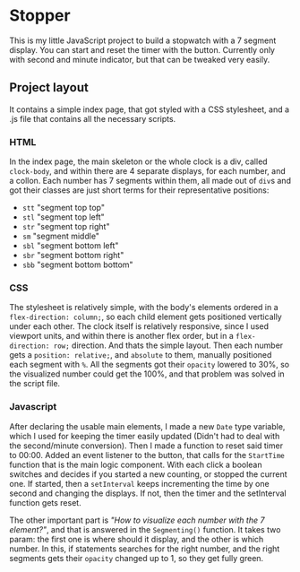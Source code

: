 # Stopper
This is my little JavaScript project to build a stopwatch with a 7 segment display. You can start and reset the timer with the button. Currently only with second and minute indicator, but that can be tweaked very easily.

## Project layout
It contains a simple index page, that got styled with a CSS stylesheet, and a .js file that contains all the necessary scripts.

### HTML
In the index page, the main skeleton or the whole clock is a div, called `clock-body`, and within there are 4 separate displays, for each number, and a collon. Each number has 7 segments within them, all made out of `div`s and got their classes are just short terms for their representative positions:
* `stt` "segment top top"
* `stl` "segment top left"
* `str` "segment top right"
* `sm` "segment middle"
* `sbl` "segment bottom left"
* `sbr` "segment bottom right"
* `sbb` "segment bottom bottom"

### CSS
The stylesheet is relatively simple, with the body's elements ordered in a `flex-direction: column;`, so each child element gets positioned vertically under each other. The clock itself is relatively responsive, since I used viewport units, and within there is another flex order, but in a `flex-direction: row;` direction. And thats the simple layout. Then each number gets a `position: relative;`, and `absolute` to them, manually positioned each segment with `%`. All the segments got their `opacity` lowered to 30%, so the visualized number could get the 100%, and that problem was solved in the script file.

### Javascript
After declaring the usable main elements, I made a new `Date` type variable, which I used for keeping the timer easily updated (Didn't had to deal with the second/minute conversion). Then I made a function to reset said timer to 00:00. Added an event listener to the button, that calls for the `StartTime` function that is the main logic component. With each click a boolean switches and decides if you started a new counting, or stopped the current one. If started, then a `setInterval` keeps incrementing the time by one second and changing the displays. If not, then the timer and the setInterval function gets reset. 

The other important part is *"How to visualize each number with the 7 element?"*, and that is answered in the `Segmenting()` function. It takes two param: the first one is where should it display, and the other is which number. In this, if statements searches for the right number, and the right segments gets their `opacity` changed up to 1, so they get fully green.
